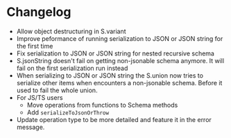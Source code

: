 # Changelog

- Allow object destructuring in S.variant
- Improve peformance of running serialization to JSON or JSON string for the first time
- Fix serialization to JSON or JSON string for nested recursive schema
- S.jsonString doesn't fail on getting non-jsonable schema anymore. It will fail on the first serialization run instead
- When serializing to JSON or JSON string the S.union now tries to serialize other items when encounters a non-jsonable schema. Before it used to fail the whole union.
- For JS/TS users
  - Move operations from functions to Schema methods
  - Add `serializeToJsonOrThrow`
- Update operation type to be more detailed and feature it in the error message.
